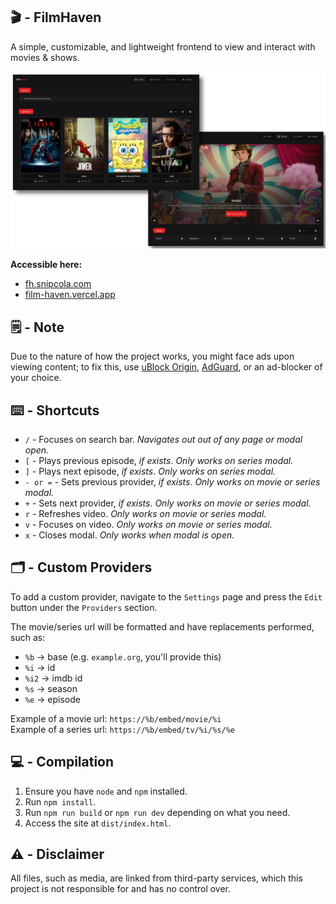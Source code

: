 ## 🎬 - FilmHaven

A simple, customizable, and lightweight frontend to view and interact with movies & shows.

<div align="center">

![preview](assets/preview.png)

</div>

**Accessible here:**

- [fh.snipcola.com](https://fh.snipcola.com)
- [film-haven.vercel.app](https://film-haven.vercel.app)

## 🗒️ - Note

Due to the nature of how the project works, you might face ads upon viewing content; to fix this, use [uBlock Origin](https://ublockorigin.com), [AdGuard](http://adguard.com), or an ad-blocker of your choice.

## ⌨️ - Shortcuts

- `/` - Focuses on search bar. _Navigates out out of any page or modal open._
- `[` - Plays previous episode, _if exists_. _Only works on series modal._
- `]` - Plays next episode, _if exists_. _Only works on series modal._
- `- or =` - Sets previous provider, _if exists_. _Only works on movie or series modal._
- `+` - Sets next provider, _if exists_. _Only works on movie or series modal._
- `r` - Refreshes video. _Only works on movie or series modal._
- `v` - Focuses on video. _Only works on movie or series modal._
- `x` - Closes modal. _Only works when modal is open._

## 🗂️ - Custom Providers

To add a custom provider, navigate to the `Settings` page and press the `Edit` button under the `Providers` section.

The movie/series url will be formatted and have replacements performed, such as:

- `%b` -> base (e.g. `example.org`, you'll provide this)
- `%i` -> id
- `%i2` -> imdb id
- `%s` -> season
- `%e` -> episode

Example of a movie url: `https://%b/embed/movie/%i`<br/>
Example of a series url: `https://%b/embed/tv/%i/%s/%e`

## 💻 - Compilation

1. Ensure you have `node` and `npm` installed.
2. Run `npm install`.
3. Run `npm run build` or `npm run dev` depending on what you need.
4. Access the site at `dist/index.html`.

## ⚠️ - Disclaimer

All files, such as media, are linked from third-party services, which this project is not responsible for and has no control over.
